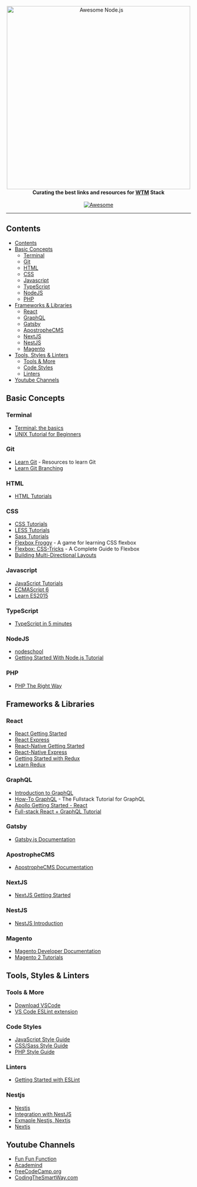 <div align="center">
	<div>
		<img width="500" src="media/logo.svg" alt="Awesome Node.js">
	</div>
  <b>Curating the best links and resources for <a href="https://wethemakers.dev">WTM</a> Stack</b>
  <br>
  <br>
  <a href="https://awesome.re">
    <img src="https://awesome.re/badge-flat.svg" alt="Awesome">
  </a>
  <br>
  <hr>
</div>

## Contents

- [Contents](#contents)
- [Basic Concepts](#basic-concepts)
  - [Terminal](#terminal)
  - [Git](#git)
  - [HTML](#html)
  - [CSS](#css)
  - [Javascript](#javascript)
  - [TypeScript](#typescript)
  - [NodeJS](#nodejs)
  - [PHP](#php)
- [Frameworks & Libraries](#frameworks--libraries)
  - [React](#react)
  - [GraphQL](#graphql)
  - [Gatsby](#gatsby)
  - [ApostropheCMS](#apostrophecms)
  - [NextJS](#nextjs)
  - [NestJS](#nestjs)
  - [Magento](#magento)
- [Tools, Styles & Linters](#tools-styles--linters)
  - [Tools & More](#tools--more)
  - [Code Styles](#code-styles)
  - [Linters](#linters)
- [Youtube Channels](#youtube-channels)

## Basic Concepts

### Terminal

- [Terminal: the basics](https://www.cs.virginia.edu/diochnos/tips/terminal/basics.html)
- [UNIX Tutorial for Beginners](http://www.ee.surrey.ac.uk/Teaching/Unix/)

### Git

- [Learn Git](https://try.github.io/) - Resources to learn Git
- [Learn Git Branching](https://learngitbranching.js.org/)

### HTML

- [HTML Tutorials](https://htmldog.com/guides/html/)

### CSS

- [CSS Tutorials](https://htmldog.com/guides/css/)
- [LESS Tutorials](https://www.tutorialspoint.com/less/index.htm)
- [Sass Tutorials](https://www.tutorialspoint.com/sass/index.htm)
- [Flexbox Froggy](http://flexboxfroggy.com/) - A game for learning CSS flexbox
- [Flexbox: CSS-Tricks](https://css-tricks.com/snippets/css/a-guide-to-flexbox/) - A Complete Guide to Flexbox
- [Building Multi-Directional Layouts](https://css-tricks.com/building-multi-directional-layouts/)

### Javascript

- [JavaScript Tutorials](https://htmldog.com/guides/javascript/)
- [ECMAScript 6](https://github.com/lukehoban/es6features#readme)
- [Learn ES2015](https://babeljs.io/docs/en/learn/)

### TypeScript

- [TypeScript in 5 minutes](https://www.typescriptlang.org/docs/handbook/typescript-in-5-minutes.html)

### NodeJS

- [nodeschool](https://nodeschool.io/#workshoppers)
- [Getting Started With Node.js Tutorial](https://blog.risingstack.com/node-hero-tutorial-getting-started-with-node-js/)

### PHP

- [PHP The Right Way](https://phptherightway.com/)

## Frameworks & Libraries

### React

- [React Getting Started](https://reactjs.org/docs/getting-started.html)
- [React Express](http://www.react.express/)
- [React-Native Getting Started](https://facebook.github.io/react-native/docs/getting-started.html)
- [React-Native Express](http://www.reactnativeexpress.com/)
- [Getting Started with Redux](https://redux.js.org/introduction/getting-started)
- [Learn Redux](https://medium.com/codingthesmartway-com-blog/learn-redux-introduction-to-state-management-with-react-b87bc570b12a)

### GraphQL

- [Introduction to GraphQL](https://graphql.org/learn/)
- [How-To GraphQL](https://www.howtographql.com/) - The Fullstack Tutorial for GraphQL
- [Apollo Getting Started - React](https://www.apollographql.com/docs/react/get-started/)
- [Full-stack React + GraphQL Tutorial](https://blog.apollographql.com/full-stack-react-graphql-tutorial-582ac8d24e3b)

### Gatsby

- [Gatsby.js Documentation](https://www.gatsbyjs.org/docs/)

### ApostropheCMS

- [ApostropheCMS Documentation](https://docs.apostrophecms.org/apostrophe/)

### NextJS

- [NextJS Getting Started](https://nextjs.org/learn/basics/getting-started)

### NestJS

- [NestJS Introduction](https://docs.nestjs.com/)

### Magento

- [Magento Developer Documentation](https://devdocs.magento.com/#/individual-contributors)
- [Magento 2 Tutorials](https://www.magestore.com/magento-2-tutorial/)

## Tools, Styles & Linters

### Tools & More

- [Download VSCode](https://code.visualstudio.com/Download)
- [VS Code ESLint extension](https://marketplace.visualstudio.com/items?itemName=dbaeumer.vscode-eslint)

### Code Styles

- [JavaScript Style Guide](https://github.com/airbnb/javascript)
- [CSS/Sass Style Guide](https://github.com/airbnb/css)
- [PHP Style Guide](https://github.com/DigitPaint/php-style-guide)

### Linters

- [Getting Started with ESLint](https://eslint.org/docs/user-guide/getting-started)

### Nestjs

- [Nestjs](https://nestjs.com/)
- [Integration with NestJS](https://dev.to/saltyshiomix/an-introduction-of-the-integration-library-with-nestjs-and-next-js-29f1)
- [Exmaple Nestjs, Nextjs](https://github.com/kelvin-mai/nest-next-example)
- [Nextjs](https://nextjs.org/docs/getting-started)

## Youtube Channels

- [Fun Fun Function](https://www.youtube.com/channel/UCO1cgjhGzsSYb1rsB4bFe4Q/playlists)
- [Academind](https://www.youtube.com/channel/UCSJbGtTlrDami-tDGPUV9-w/playlists)
- [freeCodeCamp.org](https://www.youtube.com/channel/UC8butISFwT-Wl7EV0hUK0BQ/playlists)
- [CodingTheSmartWay.com](https://www.youtube.com/channel/UCLXQoK41TOcIsWtY-BgB_kQ/playlists)
